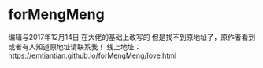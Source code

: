 # forMengMeng
编辑与2017年12月14日
在大佬的基础上改写的
但是找不到原地址了，原作者看到或者有人知道原地址请联系我！
线上地址：https://emtiantian.github.io/forMengMeng/love.html
